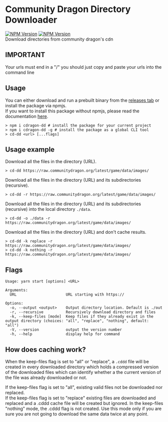 # Community Dragon Directory Downloader
[![NPM Version](https://img.shields.io/npm/v/cdragon-dd.svg?style=flat-square)](https://www.npmjs.com/package/cdragon-dd) [![NPM Version](https://img.shields.io/npm/dm/cdragon-dd.svg?style=flat-square)](https://www.npmjs.com/package/cdragon-dd)  
Download directories from community dragon's cdn


## IMPORTANT
Your urls must end in a "/" you should just copy and paste your urls into the command line

## Usage

You can either download and run a prebuilt binary from the [releases tab](https://github.com/Hi-Ray/cd-dd/releases) or install the package via npmjs.  
If you want to install this package without npmjs, please read the documentation [here](https://github.com/Hi-Ray/cd-dd/blob/master/install-with-git.md).
```shell
> npm i cdragon-dd # install the package for your current project
> npm i cdragon-dd -g # install the package as a global CLI tool
> cd-dd <url> [...flags]
```

## Usage example

Download all the files in the directory (URL). 
```shell
> cd-dd https://raw.communitydragon.org/latest/game/data/images/
```

Download all the files in the directory (URL) and its subdirectories (recursive). 
```shell
> cd-dd -r https://raw.communitydragon.org/latest/game/data/images/
```

Download all the files in the directory (URL) and its subdirectories (recursive) into the local directory `./data`. 
```shell
> cd-dd -o ./data -r https://raw.communitydragon.org/latest/game/data/images/
```

Download all the files in the directory (URL) and don't cache results. 
```shell
> cd-dd -k replace -r https://raw.communitydragon.org/latest/game/data/images/
> cd-dd -k nothing -r https://raw.communitydragon.org/latest/game/data/images/
```

## Flags
```
Usage: yarn start [options] <URL>

Arguments:
  URL                      URL starting with https://

Options:
  -o, --output <output>    Output directory location. Default is ./out
  -r, --recursive          Recursively download directory and files
  -k, --keep-files [mode]  Keep files if they already exist in the output directory (choices: "all", "replace", "nothing", default: "all")
  -V, --version            output the version number
  -h, --help               display help for command
```

## How does caching work?
When the keep-files flag is set to "all" or "replace", a `.cddd` file will be created in every downloaded directory which holds a compressed version of the downloaded files which can identify whether a the current version of the file was already downloaded or not.  

If the keep-files flag is set to "all", existing valid files not be downloaded nor replaced.  
If the keep-files flag is set to "replace" existing files are downloaded and replaced and a .cddd cache file will be created but ignored. 
In the keep-files "nothing" mode, the .cddd flag is not created. Use this mode only if you are sure you are not going to download the same data twice at any point. 